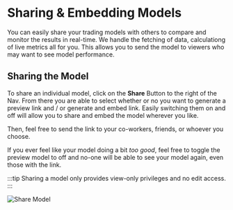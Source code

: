 # Sharing & Embedding Models

You can easily share your trading models with others to compare and monitor the results in real-time. We handle the fetching of data, calculationg of live metrics all for you. This allows you to send the model to viewers who may want to see model performance.

## Sharing the Model

To share an individual model, click on the **Share** Button to the right of the Nav. From there you are able to select whether or no you want to generate a preview link and / or generate and embed link. Easily switching them on and off will allow you to share and embed the model wherever you like.

Then, feel free to send the link to your co-workers, friends, or whoever you choose.

If you ever feel like your model doing a bit *too good*, feel free to toggle the preview model to off and no-one will be able to see your model again, even those with the link.

:::tip
Sharing a model only provides view-only privileges and no edit access.
:::

![Share Model](/img/live/share-model.png)


